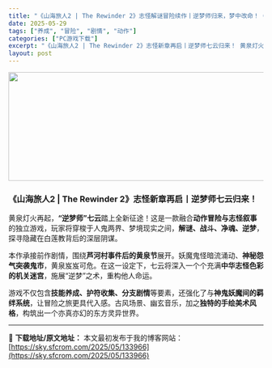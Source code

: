 ```yaml
---
title: "《山海旅人2 | The Rewinder 2》志怪解谜冒险续作丨逆梦师归来，梦中改命！（中英文支持）"
date: 2025-05-29
tags: ["养成", "冒险", "剧情", "动作"]
categories: ["PC游戏下载"]
excerpt: "《山海旅人2 | The Rewinder 2》志怪新章再启丨逆梦师七云归来！ 黄泉灯火再起，“逆梦师”七云踏上全新征途！这是一款融合动作冒险与志怪叙事的独立游戏，玩家将穿梭于人鬼两界、梦境现实之间，解谜、战斗、净魂、逆梦，探寻隐藏在白莲教背后的深层阴谋。 本作承接前作剧情，围绕芦河村事件后的黄泉节&hellip;"
layout: post
---
```


<img class="aligncenter size-full wp-image-133967" src="https://sky.sfcrom.com/wp-content/uploads/2025/05/2025052822224142.webp" alt="" width="660" height="215" />
<h3 data-start="0" data-end="43">《山海旅人2 | The Rewinder 2》志怪新章再启丨逆梦师七云归来！</h3>
<p data-start="45" data-end="145">黄泉灯火再起，<strong data-start="52" data-end="63">“逆梦师”七云</strong>踏上全新征途！这是一款融合<strong data-start="76" data-end="89">动作冒险与志怪叙事</strong>的独立游戏，玩家将穿梭于人鬼两界、梦境现实之间，<strong data-start="113" data-end="128">解谜、战斗、净魂、逆梦</strong>，探寻隐藏在白莲教背后的深层阴谋。</p>
<p data-start="147" data-end="253">本作承接前作剧情，围绕<strong data-start="158" data-end="172">芦河村事件后的黄泉节</strong>展开。妖魔鬼怪暗流涌动、<strong data-start="184" data-end="196">神秘怨气突袭鬼市</strong>，黄泉岌岌可危。在这一设定下，七云将深入一个个充满<strong data-start="221" data-end="236">中华志怪色彩的机关迷宫</strong>，施展“逆梦”之术，重构他人命运。</p>
<p data-start="255" data-end="357">游戏不仅包含<strong data-start="261" data-end="279">技能养成、护符收集、分支剧情</strong>等要素，还强化了与<strong data-start="288" data-end="302">神鬼妖魔间的羁绊系统</strong>，让冒险之旅更具代入感。古风场景、幽玄音乐，加之<strong data-start="326" data-end="339">独特的手绘美术风格</strong>，构筑出一个亦真亦幻的东方灵异世界。</p>

---
📖 **下载地址/原文地址：** 本文最初发布于我的博客网站：[https://sky.sfcrom.com/2025/05/133966](https://sky.sfcrom.com/2025/05/133966)
